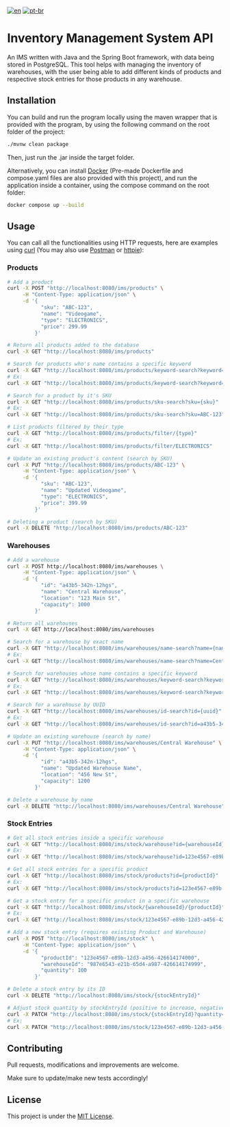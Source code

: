 [![en](https://img.shields.io/badge/lang-en-red.svg)](https://github.com/GiovBerlato/inventory_management_system/blob/main/README.md)
[![pt-br](https://img.shields.io/badge/lang-pt--br-green.svg)](https://github.com/GiovBerlato/inventory_management_system/blob/main/README.pt-br.md)

# Inventory Management System API

An IMS written with Java and the Spring Boot framework, with data being stored in PostgreSQL. This tool helps with managing the inventory of warehouses, with the user being able to add different kinds of products and respective stock entries for those products in any warehouse.

## Installation

You can build and run the program locally using the maven wrapper that is provided with the program, by using the following command on the root folder of the project:

```bash
./mvnw clean package
```
Then, just run the .jar inside the target folder.

Alternatively, you can install [Docker](https://www.docker.com/) (Pre-made Dockerfile and compose.yaml files are also provided with this project), and run the application inside a container, using the compose command on the root folder:

```bash
docker compose up --build
```

## Usage

You can call all the functionalities using HTTP requests, here are examples using [curl](https://curl.se/download.html) (You may also use [Postman](https://www.postman.com/downloads/) or [httpie](https://httpie.io/)):

### Products
```bash
# Add a product
curl -X POST "http://localhost:8080/ims/products" \
     -H "Content-Type: application/json" \
     -d '{
           "sku": "ABC-123",
           "name": "Videogame",
           "type": "ELECTRONICS",
           "price": 299.99
         }'

# Return all products added to the database
curl -X GET "http://localhost:8080/ims/products"

# Search for products who's name contains a specific keyword
curl -X GET "http://localhost:8080/ims/products/keyword-search?keyword={keyword}"
# Ex:
curl -X GET "http://localhost:8080/ims/products/keyword-search?keyword=fork"

# Search for a product by it's SKU
curl -X GET "http://localhost:8080/ims/products/sku-search?sku={sku}"
# Ex:
curl -X GET "http://localhost:8080/ims/products/sku-search?sku=ABC-123"

# List products filtered by their type
curl -X GET "http://localhost:8080/ims/products/filter/{type}"
# Ex:
curl -X GET "http://localhost:8080/ims/products/filter/ELECTRONICS"

# Update an existing product's content (search by SKU)
curl -X PUT "http://localhost:8080/ims/products/ABC-123" \
     -H "Content-Type: application/json" \
     -d '{
           "sku": "ABC-123",
           "name": "Updated Videogame",
           "type": "ELECTRONICS",
           "price": 399.99
         }'

# Deleting a product (search by SKU)
curl -X DELETE "http://localhost:8080/ims/products/ABC-123"
```

### Warehouses

```bash
# Add a warehouse
curl -X POST http://localhost:8080/ims/warehouses \
     -H "Content-Type: application/json" \
     -d '{
           "id": "a43b5-342n-12hgs",
           "name": "Central Warehouse",
           "location": "123 Main St",
           "capacity": 1000
         }'

# Return all warehouses
curl -X GET http://localhost:8080/ims/warehouses

# Search for a warehouse by exact name
curl -X GET "http://localhost:8080/ims/warehouses/name-search?name={name}"
# Ex:
curl -X GET "http://localhost:8080/ims/warehouses/name-search?name=Central Warehouse"

# Search for warehouses whose name contains a specific keyword
curl -X GET "http://localhost:8080/ims/warehouses/keyword-search?keyword={keyword}"
# Ex:
curl -X GET "http://localhost:8080/ims/warehouses/keyword-search?keyword=central"

# Search for a warehouse by UUID
curl -X GET "http://localhost:8080/ims/warehouses/id-search?id={uuid}"
# Ex:
curl -X GET "http://localhost:8080/ims/warehouses/id-search?id=a43b5-342n-12hgs"

# Update an existing warehouse (search by name)
curl -X PUT "http://localhost:8080/ims/warehouses/Central Warehouse" \
     -H "Content-Type: application/json" \
     -d '{
           "id": "a43b5-342n-12hgs",
           "name": "Updated Warehouse Name",
           "location": "456 New St",
           "capacity": 1200
         }'

# Delete a warehouse by name
curl -X DELETE "http://localhost:8080/ims/warehouses/Central Warehouse"

```

### Stock Entries

```bash
# Get all stock entries inside a specific warehouse
curl -X GET "http://localhost:8080/ims/stock/warehouse?id={warehouseId}"
# Ex:
curl -X GET "http://localhost:8080/ims/stock/warehouse?id=123e4567-e89b-12d3-a456-426614174000"

# Get all stock entries for a specific product
curl -X GET "http://localhost:8080/ims/stock/products?id={productId}"
# Ex:
curl -X GET "http://localhost:8080/ims/stock/products?id=123e4567-e89b-12d3-a456-426614174000"

# Get a stock entry for a specific product in a specific warehouse
curl -X GET "http://localhost:8080/ims/stock/{warehouseId}/{productId}"
# Ex:
curl -X GET "http://localhost:8080/ims/stock/123e4567-e89b-12d3-a456-426614174000/987e6543-e21b-65d4-a987-426614174999"

# Add a new stock entry (requires existing Product and Warehouse)
curl -X POST "http://localhost:8080/ims/stock" \
     -H "Content-Type: application/json" \
     -d '{
           "productId": "123e4567-e89b-12d3-a456-426614174000",
           "warehouseId": "987e6543-e21b-65d4-a987-426614174999",
           "quantity": 100
         }'

# Delete a stock entry by its ID
curl -X DELETE "http://localhost:8080/ims/stock/{stockEntryId}"

# Adjust stock quantity by stockEntryId (positive to increase, negative to decrease)
curl -X PATCH "http://localhost:8080/ims/stock/{stockEntryId}?quantity={amount}"
# Ex:
curl -X PATCH "http://localhost:8080/ims/stock/123e4567-e89b-12d3-a456-426614174000?quantity=50"

```
## Contributing

Pull requests, modifications and improvements are welcome.

Make sure to update/make new tests accordingly!

## License

This project is under the [MIT License](https://choosealicense.com/licenses/mit/).
